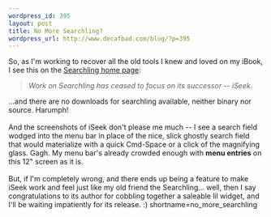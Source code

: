 ```yaml
--- 
wordpress_id: 395
layout: post
title: No More Searchling?
wordpress_url: http://www.decafbad.com/blog/?p=395
---
```

So, as I'm working to recover all the old tools I knew and loved on my
iBook, I see this on the
<a href="http://web.ics.purdue.edu/~mthole/searchling/" target="_top">Searchling home page</a>:
<blockquote><i>Work on Searchling has ceased to focus on its successor
-- iSeek.</i></blockquote>
...and there are no downloads for searchling available, neither binary
nor source.  Harumph!  
<br /><br />
And the screenshots of iSeek don't please me much -- I see a search
field wodged into the menu bar in place of the nice, slick ghostly
search field that would materialize with a quick Cmd-Space or a click
of the magnifying glass.  Gagh.  My menu bar's already crowded enough
with <strong>menu entries</strong> on this 12" screen as it is.
<br /><br />
But, if I'm completely wrong, and there ends up being a feature to
make iSeek work and feel just like my old friend the Searchling...
well, then I say congratulations to its author for cobbling together a
saleable lil widget, and I'll be waiting impatiently for its release.
:)
<!--more-->
shortname=no_more_searchling
